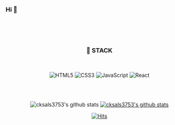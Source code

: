 ### Hi 👋

<!--
**cksals3753/cksals3753** is a ✨ _special_ ✨ repository because its `README.md` (this file) appears on your GitHub profile.

Here are some ideas to get you started:

- 🔭 I’m currently working on ...
- 🌱 I’m currently learning ...
- 👯 I’m looking to collaborate on ...
- 🤔 I’m looking for help with ...
- 💬 Ask me about ...
- 📫 How to reach me: ...
- 😄 Pronouns: ...
- ⚡ Fun fact: ...
-->


<br>
<br>
<br>

<div align=center>
	
### 🌱 STACK
<br>
	
![HTML5](https://img.shields.io/badge/HTML5-E34F26.svg?&style=for-the-badge&logo=HTML5&logoColor=white)
![CSS3](https://img.shields.io/badge/CSS3-1572B6.svg?&style=for-the-badge&logo=CSS3&logoColor=white)
![JavaScript](https://img.shields.io/badge/JavaScript-F7DF1E.svg?&style=for-the-badge&logo=JavaScript&logoColor=white)
![React](https://img.shields.io/badge/React-61DAFB.svg?&style=for-the-badge&logo=React&logoColor=white)
 
<br>
<br>

![cksals3753's github stats](https://github-readme-stats.vercel.app/api?username=cksals3753&show_icons=true)
[![cksals3753's github stats](https://github-readme-stats.vercel.app/api/top-langs/?username=cksals3753&show_icons=true&hide_border=true&title_color=004386&icon_color=004386&layout=compact)](https://github.com/cksals3753)



	
 [![Hits](https://hits.seeyoufarm.com/api/count/incr/badge.svg?url=https%3A%2F%2Fgithub.com%2Fcksals3753%2Fhit-counter&count_bg=%23E973F9&title_bg=%23686767&icon=github.svg&icon_color=%23E5E5E5&title=hits&edge_flat=false)](https://github.com/cksals3753) 
	
  </div>

